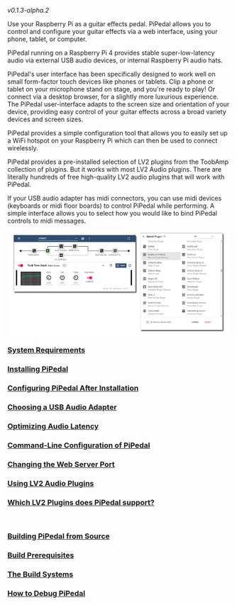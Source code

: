 

<i>v0.1.3-alpha.2</i>


Use your Raspberry Pi as a guitar effects pedal. PiPedal allows you to control and configure your guitar effects via a web interface, using your phone, tablet, or computer. 

PiPedal running on a Raspberry Pi 4 provides stable super-low-latency audio via external USB audio devices, or internal Raspberry Pi audio hats.

PiPedal's user interface has been specifically designed to work well on small form-factor touch devices like phones or tablets. Clip a phone or tablet on your microphone stand on stage, and you're ready to play! Or connect via a desktop browser, for a slightly more luxurious experience. The PiPedal user-interface adapts to the screen size and orientation of your device, providing easy control of your guitar effects across a broad variety devices and screen sizes.

PiPedal provides a simple configuration tool that allows you to easily set up a WiFi hotspot on your Raspberry Pi which can then be used to connect wirelessly.

PiPedal provides a pre-installed selection of LV2 plugins from the ToobAmp collection of plugins. But it works with most LV2 Audio plugins. There are literally hundreds of free high-quality LV2 audio plugins that will work with PiPedal.  

If your USB audio adapter has midi connectors, you can use midi devices (keyboards or midi floor boards) to control PiPedal while performing. A simple interface allows you to select how you would like to bind PiPedal controls to midi messages. 

![Screenshot](PiPedalSshots.png)

### [System Requirements](SystemRequirements.md)
### [Installing PiPedal](Installing.md)
### [Configuring PiPedal After Installation](Configuring.md)
### [Choosing a USB Audio Adapter](ChoosingAUsbAudioAdapter.md)
### [Optimizing Audio Latency](AudioLatency.md)
### [Command-Line Configuration of PiPedal](CommandLine.md)
### [Changing the Web Server Port](ChangingTheWebServerPort.md)
### [Using LV2 Audio Plugins](UsingLv2Plugins.md)
### [Which LV2 Plugins does PiPedal support?](WhichLv2PluginsAreSupported.md)

 

### [Building PiPedal from Source](BuildingPiPedalFromSource.md)
### [Build Prerequisites](BuildPrerequisites.md)
### [The Build Systems](TheBuildSystem.md)
### [How to Debug PiPedal](Debugging.md)




